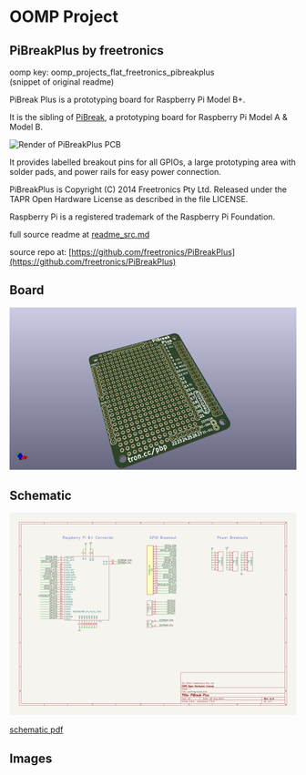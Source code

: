 # OOMP Project  
## PiBreakPlus  by freetronics  
  
oomp key: oomp_projects_flat_freetronics_pibreakplus  
(snippet of original readme)  
  
PiBreak Plus is a prototyping board for Raspberry Pi Model B+.  
  
It is the sibling of [PiBreak](https://github.com/freetronics/PiBreak), a prototyping board for Raspberry Pi Model A & Model B.  
  
![Render of PiBreakPlus PCB](https://raw.github.com/freetronics/PiBreakPlus/master/PiBreakPlus-front-preview.png)  
  
It provides labelled breakout pins for all GPIOs, a large prototyping area with solder pads, and power rails for easy power connection.  
  
PiBreakPlus is Copyright (C) 2014 Freetronics Pty Ltd. Released under the TAPR Open Hardware License as described in the file LICENSE.  
  
Raspberry Pi is a registered trademark of the Raspberry Pi Foundation.  
  
  full source readme at [readme_src.md](readme_src.md)  
  
source repo at: [https://github.com/freetronics/PiBreakPlus](https://github.com/freetronics/PiBreakPlus)  
## Board  
  
[![working_3d.png](working_3d_600.png)](working_3d.png)  
## Schematic  
  
[![working_schematic.png](working_schematic_600.png)](working_schematic.png)  
  
[schematic pdf](working_schematic.pdf)  
## Images  
